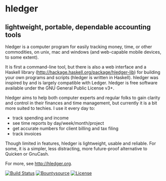 #  hledger

## lightweight, portable, dependable accounting tools

hledger is a computer program for easily tracking money, time, or other commodities,
on unix, mac and windows (and web-capable mobile devices, to some extent).

It is first a command-line tool, but there is also a web interface
and a Haskell library (http://hackage.haskell.org/package/hledger-lib) for
building your own programs and scripts (hledger is written in Haskell).
hledger was inspired by and is largely compatible with Ledger.
hledger is free software available under the GNU General Public License v3+.

hledger aims to help both computer experts and regular folks
to gain clarity and control in their finances and time management,
but currently it is a bit more suited to techies.
I use it every day to:

-   track spending and income
-   see time reports by day/week/month/project
-   get accurate numbers for client billing and tax filing
-   track invoices

Though limited in features, hledger is lightweight, usable and reliable.
For some, it is a simpler, less distracting, more future-proof alternative to Quicken or GnuCash.

For more, see http://hledger.org.

[![Build Status](https://img.shields.io/travis/simonmichael/hledger.svg)](https://travis-ci.org/simonmichael/hledger)
[![Bountysource](https://api.bountysource.com/badge/team?team_id=75979&style=bounties_received)](https://www.bountysource.com/teams/hledger)
[![License](https://img.shields.io/badge/license-GPLv3+-blue.svg)](http://www.gnu.org/licenses/gpl.html)
<!-- [![Github Releases](https://img.shields.io/github/downloads/simonmichael/hledger/latest/total.svg)](https://github.com/simonmichael/hledger/releases) -->
<!-- [![Gratipay](https://img.shields.io/gratipay/hledger.svg)]() -->
